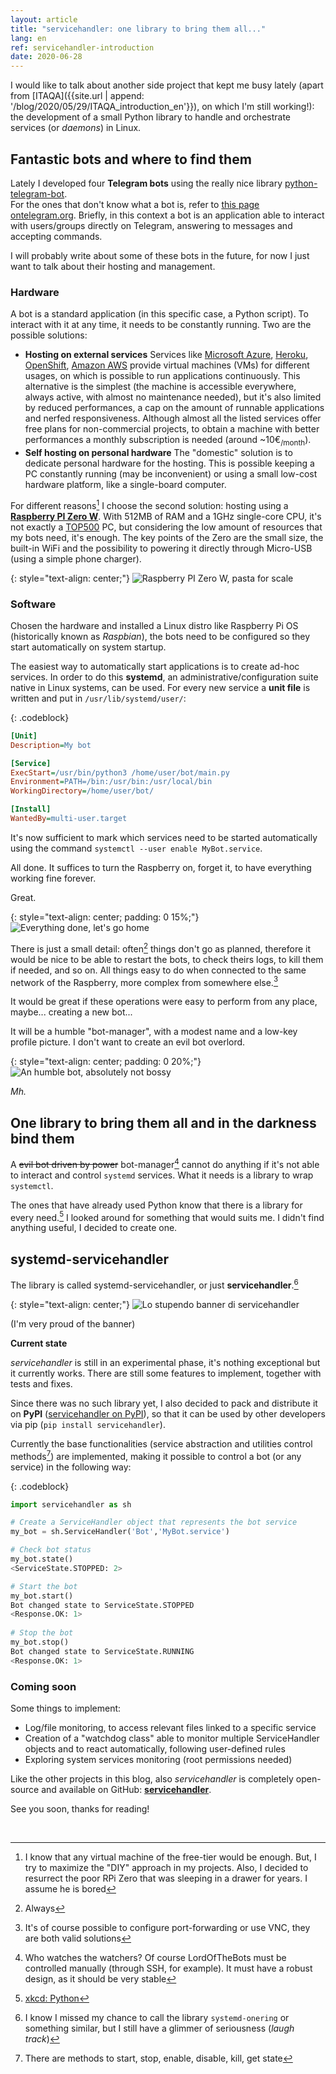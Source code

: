```yaml
---
layout: article
title: "servicehandler: one library to bring them all..."
lang: en
ref: servicehandler-introduction
date: 2020-06-28
---
```


I would like to talk about another side project that kept me busy lately (apart from [ITAQA]({{site.url | append: '/blog/2020/05/29/ITAQA_introduction_en'}}), on which I'm still working!): the development of a small Python library to handle and orchestrate services (or *daemons*) in Linux.

## Fantastic bots and where to find them

Lately I developed four **Telegram bots** using the really nice library [python-telegram-bot](https://github.com/python-telegram-bot/python-telegram-bot).  
For the ones that don't know what a bot is, refer to [this page ontelegram.org](https://core.telegram.org/bots). Briefly, in this context a bot is an application able to interact with users/groups directly on Telegram, answering to messages and accepting commands.

I will probably write about some of these bots in the future, for now I just want to talk about their hosting and management.

### Hardware

A bot is a standard application (in this specific case, a Python script). To interact with it at any  time, it needs to be constantly running. Two are the possible solutions:

* **Hosting on external services**
  Services like [Microsoft Azure](https://azure.microsoft.com/en-us/), [Heroku](https://www.heroku.com/), [OpenShift](https://www.openshift.com/), [Amazon AWS](https://aws.amazon.com/) provide virtual machines (VMs) for different usages, on which is possible to run applications continuously. This alternative is the simplest (the machine is accessible everywhere, always active, with almost no maintenance needed), but it's also limited by reduced performances, a cap on the amount of runnable applications and nerfed responsiveness.
  Although almost all the listed services offer free plans for non-commercial projects, to obtain a machine with better performances a monthly subscription is needed (around ~10€<sub>/month</sub>).
* **Self hosting on personal hardware**
  The "domestic" solution is to dedicate personal hardware for the hosting. This is possible keeping a PC constantly running (may be inconvenient) or using a small low-cost hardware platform, like a single-board computer.

For different reasons[^1] I choose the second solution: hosting using a [**Raspberry PI Zero W**](https://www.raspberrypi.org/products/raspberry-pi-zero-w/). With 512MB of RAM and a 1GHz single-core CPU, it's not exactly a [TOP500](https://it.wikipedia.org/wiki/TOP500) PC, but considering the low amount of resources that my bots need, it's enough. The key points of the Zero are the small size, the built-in WiFi and the possibility to powering it directly through Micro-USB (using a simple phone charger).

{: style="text-align: center;"}
<img src="{{site.url | append: '/media/20200628/raspberrypizero.jpg'}}" title="Raspberry PI Zero W, pasta for scale" class="responsive" onclick="window.open(this.src)">

### Software

Chosen the hardware and installed a Linux distro like Raspberry Pi OS (historically known as *Raspbian*), the bots need to be configured so they start automatically on system startup.

The easiest way to automatically start applications is to create ad-hoc services. In order to do this **systemd**, an administrative/configuration suite native in Linux systems, can be used. For every new service a **unit file** is written and put in `/usr/lib/systemd/user/`:

{: .codeblock}

```ini
[Unit]
Description=My bot

[Service]
ExecStart=/usr/bin/python3 /home/user/bot/main.py
Environment=PATH=/bin:/usr/bin:/usr/local/bin
WorkingDirectory=/home/user/bot/

[Install]
WantedBy=multi-user.target
```

It's now sufficient to mark which services need to be started automatically using the command `systemctl --user enable MyBot.service`.

All done. It suffices to turn the Raspberry on, forget it, to have everything working fine forever.

Great.

{: style="text-align: center; padding: 0 15%;"}
<img src="{{site.url | append: '/media/20200628/jobdone.jpg'}}" title="Everything done, let's go home" class="responsive" onclick="window.open(this.src)">

There is just a small detail: often[^2] things don't go as planned, therefore it would be nice to be able to restart the bots, to check theirs logs, to kill them if needed, and so on. All things easy to do when connected to the same network of the Raspberry, more complex from somewhere else.[^3]

It would be great if these operations were easy to perform from any place, maybe... creating a new bot...

It will be a humble "bot-manager", with a modest name and a low-key profile picture. I don't want to create an evil bot overlord.

{: style="text-align: center; padding: 0 20%;"}
<img src="{{site.url | append: '/media/20200628/lordofthebots.jpg'}}" title="An humble bot, absolutely not bossy" class="responsive" onclick="window.open(this.src)">

_Mh._

## One library to bring them all and in the darkness bind them

A ~~evil bot driven by power~~ bot-manager[^4] cannot do anything if it's not able to interact and control `systemd` services. What it needs is a library to wrap `systemctl`.

The ones that have already used Python know that there is a library for every need.[^5] I looked around for something that would suits me. I didn't find anything useful, I decided to create one.

## systemd-servicehandler

The library is called systemd-servicehandler, or just  **servicehandler**.[^6]

{: style="text-align: center;"}
<img src="{{site.url | append: '/media/20200628/servicehandler_banner.svg'}}" title="Lo stupendo banner di servicehandler" class="responsive" onclick="window.open(this.src)">

(I'm very proud of the banner)

**Current state**

*servicehandler* is still in an experimental phase, it's nothing exceptional but it currently works. There are still some features to implement, together with tests and fixes.

Since there was no such library yet, I also decided to pack and distribute it on **PyPI** ([servicehandler on PyPI](https://pypi.org/project/servicehandler/)), so that it can be used by other developers via pip  (`pip install servicehandler`).

Currently the base functionalities (service abstraction and utilities control methods[^7]) are implemented, making it possible to control a bot (or any service) in the following way:

{: .codeblock}
```python
import servicehandler as sh

# Create a ServiceHandler object that represents the bot service
my_bot = sh.ServiceHandler('Bot','MyBot.service')

# Check bot status
my_bot.state()
<ServiceState.STOPPED: 2>

# Start the bot
my_bot.start()
Bot changed state to ServiceState.STOPPED
<Response.OK: 1>
    
# Stop the bot
my_bot.stop()
Bot changed state to ServiceState.RUNNING
<Response.OK: 1>
```

### Coming soon

Some things to implement:

* Log/file monitoring, to access relevant files linked to a specific service
* Creation of a "watchdog class" able to monitor multiple ServiceHandler objects and to react automatically, following user-defined rules
* Exploring system services monitoring (root permissions needed)

Like the other projects in this blog, also *servicehandler* is completely open-source and available on GitHub: **[servicehandler](https://github.com/albertosantagostino/systemd-servicehandler)**.

See you soon, thanks for reading!

<br>


[^1]: I know that any virtual machine of the free-tier would be enough. But, I try to maximize the "DIY" approach in my projects. Also, I decided to resurrect the poor RPi Zero that was sleeping in a drawer for years. I assume he is bored
[^2]: Always
[^3]: It's of course possible to configure port-forwarding or use VNC, they are both valid solutions
[^4]: Who watches the watchers? Of course LordOfTheBots must be controlled manually (through SSH, for example). It must have a robust design, as it should be very stable
[^5]: <a href="https://xkcd.com/353/">xkcd: Python</a>
[^6]: I know I missed my chance to call the library `systemd-onering` or something similar, but I still have a glimmer of seriousness (_laugh track_)
[^7]: There are methods to start, stop, enable, disable, kill, get state
